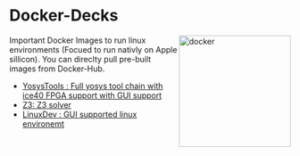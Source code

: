 # Docker-Decks

<img src="https://cdn.freebiesupply.com/logos/large/2x/docker-logo-png-transparent.png" alt="docker" width="200" align="right">
Important Docker Images to run linux environments (Focued to run nativly on Apple sillicon). You can direclty pull pre-built images from Docker-Hub.

* [YosysTools : Full yosys tool chain with ice40 FPGA support with GUI support](https://github.com/Archfx/docker-decks/tree/master/YosysTools)
* [Z3: Z3 solver](https://github.com/Archfx/docker-decks/tree/master/Z3)
* [LinuxDev : GUI supported linux environemt](https://github.com/Archfx/docker-decks/tree/master/LinuxDev)
